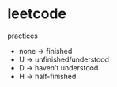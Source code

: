 # leetcode
practices  
- none -> finished  
- U -> unfinished/understood  
- D -> haven't understood  
- H -> half-finished  